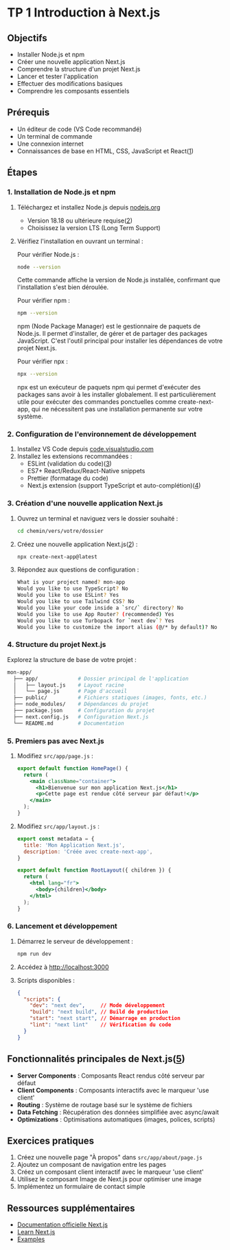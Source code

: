 # TP 1 Introduction à Next.js

## Objectifs

- Installer Node.js et npm
- Créer une nouvelle application Next.js
- Comprendre la structure d'un projet Next.js
- Lancer et tester l'application
- Effectuer des modifications basiques
- Comprendre les composants essentiels

## Prérequis

- Un éditeur de code (VS Code recommandé)
- Un terminal de commande
- Une connexion internet
- Connaissances de base en HTML, CSS, JavaScript et React([1](https://nextjs.org/docs))

## Étapes

### 1. Installation de Node.js et npm

1. Téléchargez et installez Node.js depuis [nodejs.org](https://nodejs.org/)
   - Version 18.18 ou ultérieure requise([2](https://nextjs.org/docs/app/getting-started/installation))
   - Choisissez la version LTS (Long Term Support)

2. Vérifiez l'installation en ouvrant un terminal :

   Pour vérifier Node.js :

   ```bash
   node --version
   ```

   Cette commande affiche la version de Node.js installée, confirmant que l'installation s'est bien déroulée.

   Pour vérifier npm :

   ```bash
   npm --version
   ```

   npm (Node Package Manager) est le gestionnaire de paquets de Node.js. Il permet d'installer, de gérer et de partager des packages JavaScript. C'est l'outil principal pour installer les dépendances de votre projet Next.js.

   Pour vérifier npx :

   ```bash
   npx --version
   ```

   npx est un exécuteur de paquets npm qui permet d'exécuter des packages sans avoir à les installer globalement. Il est particulièrement utile pour exécuter des commandes ponctuelles comme create-next-app, qui ne nécessitent pas une installation permanente sur votre système.

### 2. Configuration de l'environnement de développement

1. Installez VS Code depuis [code.visualstudio.com](https://code.visualstudio.com/)
2. Installez les extensions recommandées :
   - ESLint (validation du code)([3](https://nextjs.org/docs/app/building-your-application/configuring/eslint))
   - ES7+ React/Redux/React-Native snippets
   - Prettier (formatage du code)
   - Next.js extension (support TypeScript et auto-complétion)([4](https://nextjs.org/docs/app/getting-started/installation))

### 3. Création d'une nouvelle application Next.js

1. Ouvrez un terminal et naviguez vers le dossier souhaité :

   ```bash
   cd chemin/vers/votre/dossier
   ```

2. Créez une nouvelle application Next.js([2](https://nextjs.org/docs/app/getting-started/installation)) :

   ```bash
   npx create-next-app@latest
   ```

3. Répondez aux questions de configuration :

   ```bash
   What is your project named? mon-app
   Would you like to use TypeScript? No
   Would you like to use ESLint? Yes  
   Would you like to use Tailwind CSS? No
   Would you like your code inside a `src/` directory? No
   Would you like to use App Router? (recommended) Yes
   Would you like to use Turbopack for `next dev`? Yes
   Would you like to customize the import alias (@/* by default)? No
   ```

### 4. Structure du projet Next.js

Explorez la structure de base de votre projet :

```bash
mon-app/
  ├── app/             # Dossier principal de l'application
  │   ├── layout.js    # Layout racine
  │   └── page.js      # Page d'accueil
  ├── public/          # Fichiers statiques (images, fonts, etc.)
  ├── node_modules/    # Dépendances du projet
  ├── package.json     # Configuration du projet
  ├── next.config.js   # Configuration Next.js
  └── README.md        # Documentation
```

### 5. Premiers pas avec Next.js

1. Modifiez `src/app/page.js` :

   ```jsx
   export default function HomePage() {
     return (
       <main className="container">
         <h1>Bienvenue sur mon application Next.js</h1>
         <p>Cette page est rendue côté serveur par défaut!</p>
       </main>
     );
   }
   ```

2. Modifiez `src/app/layout.js` :

   ```jsx
   export const metadata = {
     title: 'Mon Application Next.js',
     description: 'Créée avec create-next-app',
   }

   export default function RootLayout({ children }) {
     return (
       <html lang="fr">
         <body>{children}</body>
       </html>
     );
   }
   ```

### 6. Lancement et développement

1. Démarrez le serveur de développement :

   ```bash
   npm run dev
   ```

2. Accédez à [http://localhost:3000](http://localhost:3000)

3. Scripts disponibles :

   ```json
   {
     "scripts": {
       "dev": "next dev",     // Mode développement
       "build": "next build", // Build de production
       "start": "next start", // Démarrage en production
       "lint": "next lint"    // Vérification du code
     }
   }
   ```

## Fonctionnalités principales de Next.js([5](https://nextjs.org/docs))

- **Server Components** : Composants React rendus côté serveur par défaut
- **Client Components** : Composants interactifs avec le marqueur 'use client'
- **Routing** : Système de routage basé sur le système de fichiers
- **Data Fetching** : Récupération des données simplifiée avec async/await
- **Optimizations** : Optimisations automatiques (images, polices, scripts)

## Exercices pratiques

1. Créez une nouvelle page "À propos" dans `src/app/about/page.js`
2. Ajoutez un composant de navigation entre les pages
3. Créez un composant client interactif avec le marqueur 'use client'
4. Utilisez le composant Image de Next.js pour optimiser une image
5. Implémentez un formulaire de contact simple

## Ressources supplémentaires

- [Documentation officielle Next.js](https://nextjs.org/docs)
- [Learn Next.js](https://nextjs.org/learn)
- [Examples](https://github.com/vercel/next.js/tree/canary/examples)
